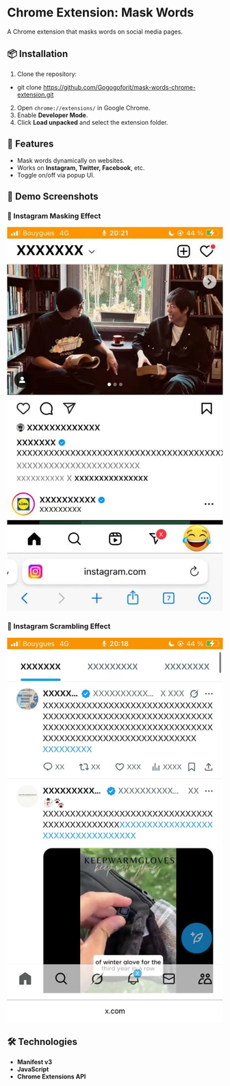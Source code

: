 # Chrome Extension: Mask Words

A Chrome extension that masks words on social media pages.

## 📦 Installation
1. Clone the repository: 

- git clone https://github.com/Gogogoforit/mask-words-chrome-extension.git

2. Open `chrome://extensions/` in Google Chrome.
3. Enable **Developer Mode**.
4. Click **Load unpacked** and select the extension folder.

## 🚀 Features
- Mask words dynamically on websites.
- Works on **Instagram, Twitter, Facebook**, etc.
- Toggle on/off via popup UI.

## 🎥 Demo Screenshots

### **📌 Instagram Masking Effect**
![Instagram Masking](images/effect1.jpg)

### **📌 Instagram Scrambling Effect**
![Twitter Masking](images/effect2.jpg)

## 🛠️ Technologies
- **Manifest v3**
- **JavaScript**
- **Chrome Extensions API**

